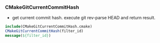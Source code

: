 ### CMakeGitCurrentCommitHash
* get current commit hash. execute git rev-parse HEAD and return result.

```cmake
include(CMakeGitCurrentCommitHash.cmake)
CMakeGitCurrentCommitHash(filter_id)
message(${filter_id})
```